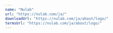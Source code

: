 ```yaml
---
name: "Nulab"
url: "https://nulab.com/ja/"
downloadUrl: "https://nulab.com/ja/about/logo/"
termsUrl: "https://nulab.com/ja/about/logo/"
---
```


